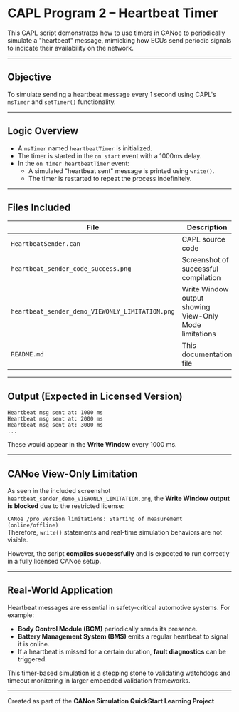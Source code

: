 
# CAPL Program 2 – Heartbeat Timer

This CAPL script demonstrates how to use timers in CANoe to periodically simulate a "heartbeat" message, mimicking how ECUs send periodic signals to indicate their availability on the network.

---

## Objective

To simulate sending a heartbeat message every 1 second using CAPL's `msTimer` and `setTimer()` functionality.

---

## Logic Overview

- A `msTimer` named `heartbeatTimer` is initialized.
- The timer is started in the `on start` event with a 1000ms delay.
- In the `on timer heartbeatTimer` event:
  - A simulated "heartbeat sent" message is printed using `write()`.
  - The timer is restarted to repeat the process indefinitely.

---

## Files Included

| File | Description |
|------|-------------|
| `HeartbeatSender.can` | CAPL source code |
| `heartbeat_sender_code_success.png` | Screenshot of successful compilation |
| `heartbeat_sender_demo_VIEWONLY_LIMITATION.png` | Write Window output showing View-Only Mode limitations |
| `README.md` | This documentation file |

---

## Output (Expected in Licensed Version)

```
Heartbeat msg sent at: 1000 ms
Heartbeat msg sent at: 2000 ms
Heartbeat msg sent at: 3000 ms
...
```

These would appear in the **Write Window** every 1000 ms.

---

## CANoe View-Only Limitation

As seen in the included screenshot `heartbeat_sender_demo_VIEWONLY_LIMITATION.png`, the **Write Window output is blocked** due to the restricted license:

 `CANoe /pro version limitations: Starting of measurement (online/offline)`  
  Therefore, `write()` statements and real-time simulation behaviors are not visible.

However, the script **compiles successfully** and is expected to run correctly in a fully licensed CANoe setup.

---

## Real-World Application

Heartbeat messages are essential in safety-critical automotive systems. For example:

- **Body Control Module (BCM)** periodically sends its presence.
- **Battery Management System (BMS)** emits a regular heartbeat to signal it is online.
- If a heartbeat is missed for a certain duration, **fault diagnostics** can be triggered.

This timer-based simulation is a stepping stone to validating watchdogs and timeout monitoring in larger embedded validation frameworks.

---

Created as part of the **CANoe Simulation QuickStart Learning Project**